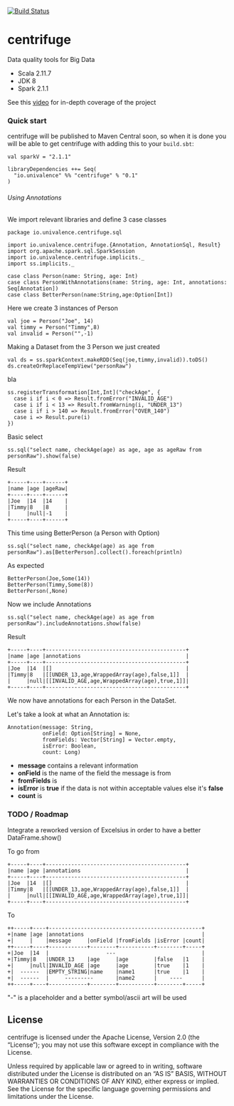 [![Build Status](https://travis-ci.org/UNIVALENCE/centrifuge.png?branch=master)](https://travis-ci.org/UNIVALENCE/centrifuge)
# centrifuge
Data quality tools for Big Data

* Scala 2.11.7
* JDK 8
* Spark 2.1.1

See this [video](https://www.youtube.com/watch?v=t24sUF2zWLY) for in-depth coverage of the project

### Quick start
centrifuge will be published to Maven Central soon, so when it is done you will be able to get centrifuge with adding this to your `build.sbt`:
    
    val sparkV = "2.1.1"
    
    libraryDependencies ++= Seq(
      "io.univalence" %% "centrifuge" % "0.1"
    )
    
###### Using Annotations
We import relevant libraries and define 3 case classes
    
    package io.univalence.centrifuge.sql
    
    import io.univalence.centrifuge.{Annotation, AnnotationSql, Result}
    import org.apache.spark.sql.SparkSession
    import io.univalence.centrifuge.implicits._
    import ss.implicits._
    
    case class Person(name: String, age: Int)
    case class PersonWithAnnotations(name: String, age: Int, annotations: Seq[Annotation])
    case class BetterPerson(name:String,age:Option[Int])

Here we create 3 instances of Person

    val joe = Person("Joe", 14)
    val timmy = Person("Timmy",8)
    val invalid = Person("",-1)    

Making a Dataset from the 3 Person we just created

    val ds = ss.sparkContext.makeRDD(Seq(joe,timmy,invalid)).toDS()
    ds.createOrReplaceTempView("personRaw")
    
bla
    
    ss.registerTransformation[Int,Int]("checkAge", {
      case i if i < 0 => Result.fromError("INVALID_AGE")
      case i if i < 13 => Result.fromWarning(i, "UNDER_13")
      case i if i > 140 => Result.fromError("OVER_140")
      case i => Result.pure(i)
    })
  
Basic select
    
    ss.sql("select name, checkAge(age) as age, age as ageRaw from personRaw").show(false)

Result

    +-----+----+------+
    |name |age |ageRaw|
    +-----+----+------+
    |Joe  |14  |14    |
    |Timmy|8   |8     |
    |     |null|-1    |
    +-----+----+------+ 

This time using BetterPerson (a Person with Option)

    ss.sql("select name, checkAge(age) as age from personRaw").as[BetterPerson].collect().foreach(println)
    
As expected
    
    BetterPerson(Joe,Some(14))
    BetterPerson(Timmy,Some(8))
    BetterPerson(,None)
    
Now we include Annotations

    ss.sql("select name, checkAge(age) as age from personRaw").includeAnnotations.show(false)
    
Result

    +-----+----+--------------------------------------------+
    |name |age |annotations                                 |
    +-----+----+--------------------------------------------+
    |Joe  |14  |[]                                          |
    |Timmy|8   |[[UNDER_13,age,WrappedArray(age),false,1]]  |
    |     |null|[[INVALID_AGE,age,WrappedArray(age),true,1]]|
    +-----+----+--------------------------------------------+

We now have annotations for each Person in the DataSet.

Let's take a look at what an Annotation is:

    Annotation(message: String,
               onField: Option[String] = None,
               fromFields: Vector[String] = Vector.empty,
               isError: Boolean,
               count: Long)
* **message** contains a relevant information
* **onField** is the name of the field the message is from
* **fromFields** is
* **isError** is **true** if the data is not within acceptable values else it's **false**
* **count** is 

### TODO / Roadmap
Integrate a reworked version of Excelsius in order to have a better DataFrame.show()

To go from 

    +-----+----+--------------------------------------------+
    |name |age |annotations                                 |
    +-----+----+--------------------------------------------+
    |Joe  |14  |[]                                          |
    |Timmy|8   |[[UNDER_13,age,WrappedArray(age),false,1]]  |
    |     |null|[[INVALID_AGE,age,WrappedArray(age),true,1]]|
    +-----+----+--------------------------------------------+

To

    ++-----+----+------------------------------------------------+
    +|name |age |annotations                                     |
    +|     |    |message     |onField |fromFields |isError |count|
    ++-----+----+------------+--------+-----------+--------+-----+
    +|Joe  |14  |                  ---                           |
    +|Timmy|8   |UNDER_13    |age     |age        |false   |1    |
    +|     |null|INVALID_AGE |age     |age        |true    |1    |
    +|  ------  |EMPTY_STRING|name    |name1      |true    |1    |
    +|  ------  |     ---------       |name2      |    ----      |
    ++-----+----+------------+--------+-----------+--------+-----+

"-" is a placeholder and a better symbol/ascii art will be used
## License
centrifuge is licensed under the Apache License, Version 2.0 (the “License”); you may not use this software except in compliance with the License.

Unless required by applicable law or agreed to in writing, software distributed under the License is distributed on an “AS IS” BASIS, WITHOUT WARRANTIES OR CONDITIONS OF ANY KIND, either express or implied. See the License for the specific language governing permissions and limitations under the License.